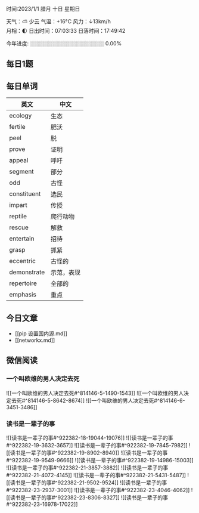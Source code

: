 时间:2023/1/1 腊月 十日 星期日

天气：⛅️  少云 气温：+16°C 风力：↓13km/h  
月相：🌓 日出时间：07:03:33 日落时间：17:49:42

今年进度: ░░░░░░░░░░░░░░░░░░░░ 0.00%

## 每日1题



## 每日单词

| 英文        | 中文       |
| ----------- | ---------- |
| ecology     | 生态       |
| fertile     | 肥沃       |
| peel        | 脱         |
| prove       | 证明       |
| appeal      | 呼吁       |
| segment     | 部分       |
| odd         | 古怪       |
| constituent | 选民       |
| impart      | 传授       |
| reptile     | 爬行动物   |
| rescue      | 解救       |
| entertain   | 招待       |
| grasp       | 抓紧       |
| eccentric   | 古怪的     |
| demonstrate | 示范，表现 |
| repertoire  | 全部的     |
| emphasis    | 重点       |


## 今日文章

- [[pip 设置国内源.md]]
- [[networkx.md]]

## 微信阅读

<!-- start of weread -->

### 一个叫欧维的男人决定去死
![[一个叫欧维的男人决定去死#^814146-5-1490-1543]]
![[一个叫欧维的男人决定去死#^814146-5-8642-8674]]
![[一个叫欧维的男人决定去死#^814146-6-3451-3486]]

### 读书是一辈子的事
![[读书是一辈子的事#^922382-18-19044-19076]]
![[读书是一辈子的事#^922382-19-3632-3657]]
![[读书是一辈子的事#^922382-19-7845-7982]]
![[读书是一辈子的事#^922382-19-8902-8940]]
![[读书是一辈子的事#^922382-19-9549-9666]]
![[读书是一辈子的事#^922382-19-14986-15003]]
![[读书是一辈子的事#^922382-21-3857-3882]]
![[读书是一辈子的事#^922382-21-4072-4145]]
![[读书是一辈子的事#^922382-21-5431-5487]]
![[读书是一辈子的事#^922382-21-9502-9524]]
![[读书是一辈子的事#^922382-23-2937-3001]]
![[读书是一辈子的事#^922382-23-4046-4062]]
![[读书是一辈子的事#^922382-23-8306-8327]]
![[读书是一辈子的事#^922382-23-16978-17022]]

<!-- end of weread -->
